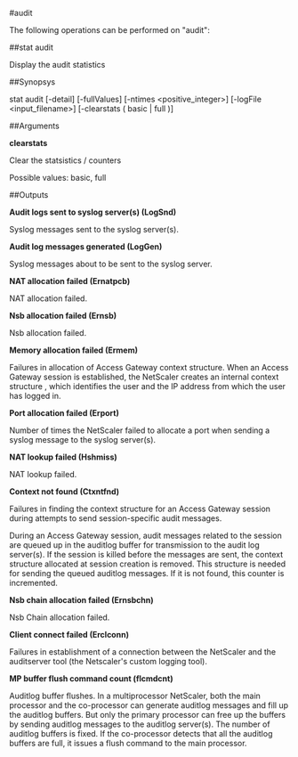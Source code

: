 #audit

The following operations can be performed on "audit":


##stat audit

Display the audit statistics


##Synopsys

stat audit [-detail] [-fullValues] [-ntimes &lt;positive_integer>] [-logFile &lt;input_filename>] [-clearstats ( basic | full )]


##Arguments

<b>clearstats</b>
Clear the statsistics / counters
Possible values: basic, full



##Outputs

<b>Audit logs sent to syslog server(s) (LogSnd)</b>
Syslog messages sent to the syslog server(s).

<b>Audit log messages generated (LogGen)</b>
Syslog messages about to be sent to the syslog server.

<b>NAT allocation failed (Ernatpcb)</b>
NAT allocation failed.

<b>Nsb allocation failed (Ernsb)</b>
Nsb allocation failed.

<b>Memory allocation failed (Ermem)</b>
Failures in allocation of Access Gateway context structure. When an Access Gateway session is established, the NetScaler creates an internal context structure , which identifies the user and the IP address from which the user has logged in.

<b>Port allocation failed (Erport)</b>
Number of times the NetScaler failed to allocate a port when sending a syslog message to the syslog server(s).

<b>NAT lookup failed (Hshmiss)</b>
NAT lookup failed.

<b>Context not found (Ctxntfnd)</b>
Failures in finding the context structure for an Access Gateway session during attempts to send session-specific audit messages.
During an Access Gateway session, audit messages related to the session are queued up in the auditlog buffer for transmission to the audit log server(s). If the session is killed before the messages are sent, the context structure allocated at session creation is removed. This structure is needed for sending the queued auditlog messages. If it is not found, this counter is incremented.

<b>Nsb chain allocation failed (Ernsbchn)</b>
Nsb Chain allocation failed.

<b>Client connect failed (Erclconn)</b>
Failures in establishment of a connection between the NetScaler and the auditserver tool (the Netscaler's custom logging tool).

<b>MP buffer flush command count (flcmdcnt)</b>
Auditlog buffer flushes. In a multiprocessor NetScaler, both the main processor and the co-processor can generate auditlog messages and fill up the auditlog buffers. But only the primary processor can free up the buffers by sending auditlog messages to the auditlog server(s). The number of auditlog buffers is fixed. If the co-processor detects that all the auditlog buffers are full, it issues a flush command to the main processor.



